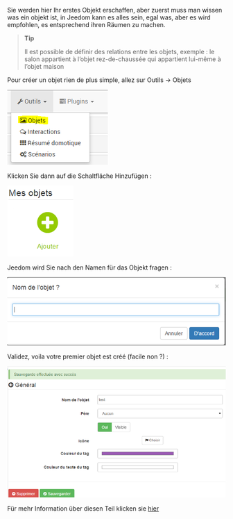 Sie werden hier Ihr erstes Objekt erschaffen, aber zuerst muss man wissen was ein objekt ist, in Jeedom kann es alles sein, egal was, aber es wird empfohlen, es entsprechend ihren Räumen zu machen.

> **Tip**
>
> Il est possible de définir des relations entre les objets, exemple : le salon appartient à l’objet rez-de-chaussée qui appartient lui-même à l’objet maison

Pour créer un objet rien de plus simple, allez sur Outils → Objets

![](../images/premier-objet.png)

Klicken Sie dann auf die Schaltfläche Hinzufügen :

![](../images/premier-objet2.png)

Jeedom wird Sie nach den Namen für das Objekt fragen :

![](../images/premier-objet3.png)

Validez, voila votre premier objet est créé (facile non ?) :

![](../images/premier-objet4.png)

Für mehr Information über diesen Teil klicken sie [hier](https://www.jeedom.fr/doc/documentation/core/fr_FR/doc-core-object.html)

